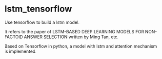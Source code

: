 # lstm_tensorflow
Use tensorflow to build a lstm model.

It refers to the paper of LSTM-BASED DEEP LEARNING MODELS FOR NON-FACTOID ANSWER SELECTION written by Ming Tan, etc.

Based on Tensorflow in python, a model with lstm and attention mechanism is implemented. 
